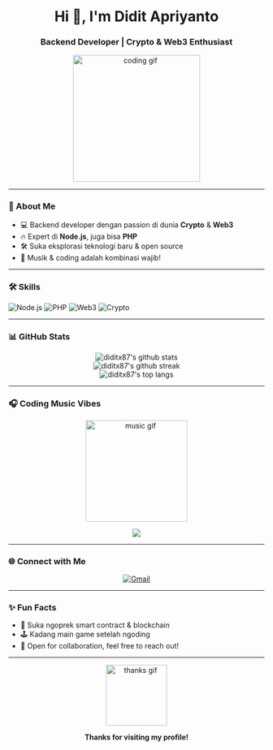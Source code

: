 <h1 align="center">Hi 👋, I'm Didit Apriyanto</h1>
<h3 align="center">Backend Developer | Crypto & Web3 Enthusiast</h3>

<p align="center">
  <img src="https://media.giphy.com/media/26ufnwz3wDUli7GU0/giphy.gif" width="250" alt="coding gif"/>
</p>

---

### 🚀 About Me

- 💻 Backend developer dengan passion di dunia **Crypto** & **Web3**
- 🔥 Expert di **Node.js**, juga bisa **PHP**
- 🛠️ Suka eksplorasi teknologi baru & open source
- 🎵 Musik & coding adalah kombinasi wajib!

---

### 🛠️ Skills

![Node.js](https://img.shields.io/badge/-Node.js-339933?style=for-the-badge&logo=node.js&logoColor=white)
![PHP](https://img.shields.io/badge/-PHP-777BB4?style=for-the-badge&logo=php&logoColor=white)
![Web3](https://img.shields.io/badge/-Web3-3C3C3D?style=for-the-badge&logo=ethereum&logoColor=white)
![Crypto](https://img.shields.io/badge/-Crypto-00599C?style=for-the-badge&logo=bitcoin&logoColor=white)

---

### 📊 GitHub Stats

<p align="center">
  <img src="https://github-readme-stats.vercel.app/api?username=diditx87&show_icons=true&theme=radical" alt="diditx87's github stats"/>
  <br/>
  <img src="https://github-readme-streak-stats.herokuapp.com/?user=diditx87&theme=radical" alt="diditx87's github streak"/>
  <br/>
  <img src="https://github-readme-stats.vercel.app/api/top-langs/?username=diditx87&layout=compact&theme=radical" alt="diditx87's top langs"/>
</p>

---

### 🎧 Coding Music Vibes

<p align="center">
  <img src="https://media.giphy.com/media/13HgwGsXF0aiGY/giphy.gif" alt="music gif" width="200"/>
</p>
<p align="center">
  <a href="https://open.spotify.com/playlist/37i9dQZF1DXcBWIGoYBM5M" target="_blank">
    <img src="https://img.shields.io/badge/Spotify-Listen%20with%20me-1DB954?style=for-the-badge&logo=spotify&logoColor=white"/>
  </a>
</p>

---

### 🌐 Connect with Me

<p align="center">
  <a href="mailto:diditx87@gmail.com"><img src="https://img.shields.io/badge/Gmail-diditx87@gmail.com-red?style=for-the-badge&logo=gmail&logoColor=white" alt="Gmail"></a>
  <!-- Tambahkan social link lain jika ada -->
</p>

---

### ✨ Fun Facts

- 🚀 Suka ngoprek smart contract & blockchain
- 🕹️ Kadang main game setelah ngoding
- 🤝 Open for collaboration, feel free to reach out!

---

<p align="center">
  <img src="https://media.giphy.com/media/l0MYt5jPR6QX5pnqM/giphy.gif" width="120" alt="thanks gif"/>
</p>
<p align="center">
  <b>Thanks for visiting my profile!</b>
</p>

